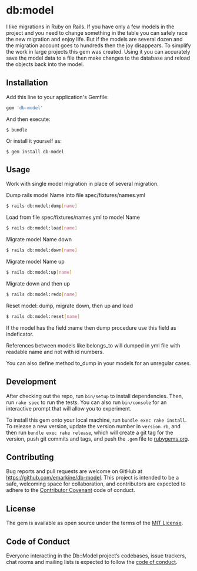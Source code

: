 # db:model

I like migrations in Ruby on Rails. If you have only a few models in the project and you need to change something in the table you can safely race the new migration and enjoy life. But if the models are several dozen and the migration account goes to hundreds then the joy disappears.
To simplify the work in large projects this gem was created. Using it you can accurately save the model data to a file then make changes to the database and reload the objects back into the model.

## Installation

Add this line to your application's Gemfile:

```ruby
gem 'db-model'
```

And then execute:

    $ bundle

Or install it yourself as:

    $ gem install db-model

## Usage

Work with single model migration in place of several migration.

Dump rails model Name into file spec/fixtures/names.yml  
```bash
$ rails db:model:dump[name]
```
Load from file spec/fixtures/names.yml to model Name 
```bash
$ rails db:model:load[name]
```
Migrate model Name down 
```bash
$ rails db:model:down[name]
```
Migrate model Name up 
```bash
$ rails db:model:up[name]
```
Migrate down and then up 
```bash
$ rails db:model:redo[name]
```
Reset model: dump, migrate down, then up and load 
```bash
$ rails db:model:reset[name]
```

If the model has the field :name then dump procedure use this field as indeficator. 

References between models like belongs_to will dumped in yml file with readable name and not with id numbers.

You can also define method to_dump in your models for an unregular cases.

## Development

After checking out the repo, run `bin/setup` to install dependencies. Then, run `rake spec` to run the tests. You can also run `bin/console` for an interactive prompt that will allow you to experiment.

To install this gem onto your local machine, run `bundle exec rake install`. To release a new version, update the version number in `version.rb`, and then run `bundle exec rake release`, which will create a git tag for the version, push git commits and tags, and push the `.gem` file to [rubygems.org](https://rubygems.org).

## Contributing

Bug reports and pull requests are welcome on GitHub at https://github.com/emarkine/db-model. This project is intended to be a safe, welcoming space for collaboration, and contributors are expected to adhere to the [Contributor Covenant](http://contributor-covenant.org) code of conduct.

## License

The gem is available as open source under the terms of the [MIT License](http://opensource.org/licenses/MIT).

## Code of Conduct

Everyone interacting in the Db::Model project’s codebases, issue trackers, chat rooms and mailing lists is expected to follow the [code of conduct](https://github.com/[USERNAME]/db-model/blob/master/CODE_OF_CONDUCT.md).
